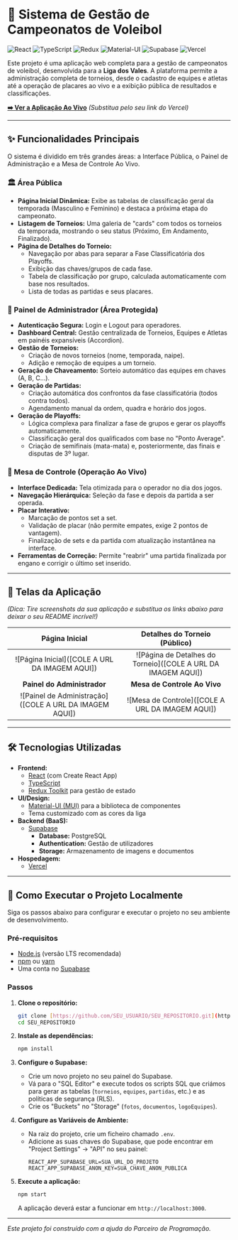 # 🏐 Sistema de Gestão de Campeonatos de Voleibol

![React](https://img.shields.io/badge/React-20232A?style=for-the-badge&logo=react&logoColor=61DAFB) ![TypeScript](https://img.shields.io/badge/TypeScript-007ACC?style=for-the-badge&logo=typescript&logoColor=white) ![Redux](https://img.shields.io/badge/Redux-593D88?style=for-the-badge&logo=redux&logoColor=white) ![Material-UI](https://img.shields.io/badge/MUI-007FFF?style=for-the-badge&logo=mui&logoColor=white) ![Supabase](https://img.shields.io/badge/Supabase-3ECF8E?style=for-the-badge&logo=supabase&logoColor=white) ![Vercel](https://img.shields.io/badge/Vercel-000000?style=for-the-badge&logo=vercel&logoColor=white)

Este projeto é uma aplicação web completa para a gestão de campeonatos de voleibol, desenvolvida para a **Liga dos Vales**. A plataforma permite a administração completa de torneios, desde o cadastro de equipes e atletas até a operação de placares ao vivo e a exibição pública de resultados e classificações.

**[➡️ Ver a Aplicação Ao Vivo](https://seu-link-do-vercel.app)** _(Substitua pelo seu link do Vercel)_

---

## ✨ Funcionalidades Principais

O sistema é dividido em três grandes áreas: a Interface Pública, o Painel de Administração e a Mesa de Controle Ao Vivo.

### 🏛️ Área Pública

- **Página Inicial Dinâmica:** Exibe as tabelas de classificação geral da temporada (Masculino e Feminino) e destaca a próxima etapa do campeonato.
- **Listagem de Torneios:** Uma galeria de "cards" com todos os torneios da temporada, mostrando o seu status (Próximo, Em Andamento, Finalizado).
- **Página de Detalhes do Torneio:**
  - Navegação por abas para separar a Fase Classificatória dos Playoffs.
  - Exibição das chaves/grupos de cada fase.
  - Tabela de classificação por grupo, calculada automaticamente com base nos resultados.
  - Lista de todas as partidas e seus placares.

### 🔐 Painel de Administrador (Área Protegida)

- **Autenticação Segura:** Login e Logout para operadores.
- **Dashboard Central:** Gestão centralizada de Torneios, Equipes e Atletas em painéis expansíveis (Accordion).
- **Gestão de Torneios:**
  - Criação de novos torneios (nome, temporada, naipe).
  - Adição e remoção de equipes a um torneio.
- **Geração de Chaveamento:** Sorteio automático das equipes em chaves (A, B, C...).
- **Geração de Partidas:**
  - Criação automática dos confrontos da fase classificatória (todos contra todos).
  - Agendamento manual da ordem, quadra e horário dos jogos.
- **Geração de Playoffs:**
  - Lógica complexa para finalizar a fase de grupos e gerar os playoffs automaticamente.
  - Classificação geral dos qualificados com base no "Ponto Average".
  - Criação de semifinais (mata-mata) e, posteriormente, das finais e disputas de 3º lugar.

### 🔴 Mesa de Controle (Operação Ao Vivo)

- **Interface Dedicada:** Tela otimizada para o operador no dia dos jogos.
- **Navegação Hierárquica:** Seleção da fase e depois da partida a ser operada.
- **Placar Interativo:**
  - Marcação de pontos set a set.
  - Validação de placar (não permite empates, exige 2 pontos de vantagem).
  - Finalização de sets e da partida com atualização instantânea na interface.
- **Ferramentas de Correção:** Permite "reabrir" uma partida finalizada por engano e corrigir o último set inserido.

---

## 📸 Telas da Aplicação

_(Dica: Tire screenshots da sua aplicação e substitua os links abaixo para deixar o seu README incrível!)_

|                     Página Inicial                      |                 Detalhes do Torneio (Público)                 |
| :-----------------------------------------------------: | :-----------------------------------------------------------: |
|     ![Página Inicial]([COLE A URL DA IMAGEM AQUI])      | ![Página de Detalhes do Torneio]([COLE A URL DA IMAGEM AQUI]) |
|               **Painel do Administrador**               |                 **Mesa de Controle Ao Vivo**                  |
| ![Painel de Administração]([COLE A URL DA IMAGEM AQUI]) |       ![Mesa de Controle]([COLE A URL DA IMAGEM AQUI])        |

---

## 🛠️ Tecnologias Utilizadas

- **Frontend:**
  - [React](https://reactjs.org/) (com Create React App)
  - [TypeScript](https://www.typescriptlang.org/)
  - [Redux Toolkit](https://redux-toolkit.js.org/) para gestão de estado
- **UI/Design:**
  - [Material-UI (MUI)](https://mui.com/) para a biblioteca de componentes
  - Tema customizado com as cores da liga
- **Backend (BaaS):**
  - [Supabase](https://supabase.io/)
    - **Database:** PostgreSQL
    - **Authentication:** Gestão de utilizadores
    - **Storage:** Armazenamento de imagens e documentos
- **Hospedagem:**
  - [Vercel](https://vercel.com)

---

## 🚀 Como Executar o Projeto Localmente

Siga os passos abaixo para configurar e executar o projeto no seu ambiente de desenvolvimento.

### Pré-requisitos

- [Node.js](https://nodejs.org/en/) (versão LTS recomendada)
- [npm](https://www.npmjs.com/) ou [yarn](https://yarnpkg.com/)
- Uma conta no [Supabase](https://supabase.io/)

### Passos

1.  **Clone o repositório:**

    ```bash
    git clone [https://github.com/SEU_USUARIO/SEU_REPOSITORIO.git](https://github.com/SEU_USUARIO/SEU_REPOSITORIO.git)
    cd SEU_REPOSITORIO
    ```

2.  **Instale as dependências:**

    ```bash
    npm install
    ```

3.  **Configure o Supabase:**

    - Crie um novo projeto no seu painel do Supabase.
    - Vá para o "SQL Editor" e execute todos os scripts SQL que criámos para gerar as tabelas (`torneios`, `equipes`, `partidas`, etc.) e as políticas de segurança (RLS).
    - Crie os "Buckets" no "Storage" (`fotos`, `documentos`, `logoEquipes`).

4.  **Configure as Variáveis de Ambiente:**

    - Na raiz do projeto, crie um ficheiro chamado `.env`.
    - Adicione as suas chaves do Supabase, que pode encontrar em "Project Settings" -> "API" no seu painel:
      ```
      REACT_APP_SUPABASE_URL=SUA_URL_DO_PROJETO
      REACT_APP_SUPABASE_ANON_KEY=SUA_CHAVE_ANON_PUBLICA
      ```

5.  **Execute a aplicação:**
    ```bash
    npm start
    ```
    A aplicação deverá estar a funcionar em `http://localhost:3000`.

---

_Este projeto foi construído com a ajuda do Parceiro de Programação._
